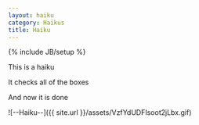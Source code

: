 ```yaml
---
layout: haiku
category: Haikus
title: Haiku
---
```

{% include JB/setup %}

This is a haiku

It checks all of the boxes

And now it is done


![--Haiku--]({{ site.url }}/assets/VzfYdUDFIsoot2jLbx.gif)